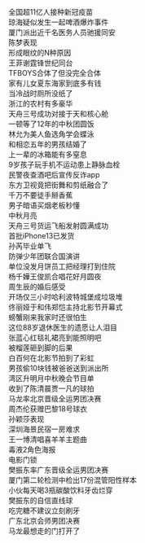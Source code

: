 全国超11亿人接种新冠疫苗  
琼海疑似发生一起啤酒爆炸事件  
厦门派出近千名医务人员驰援同安  
陈梦表现  
形成眼纹的N种原因  
王菲谢霆锋世纪同台  
TFBOYS合体了但没完全合体  
家有儿女夏东海家到底多有钱  
当冷战时厕所没纸了  
浙江的农村有多豪华  
天舟三号成功对接于天和核心舱  
一顿等了12年的中秋团圆饭  
林允为美人鱼选角学会蝶泳  
和相恋五年的男孩结婚了  
上一辈的冰箱能有多窒息  
9岁孩子玩手机不运动患上静脉血栓  
民警夜查酒吧后宣传反诈app  
东方卫视竟把街舞和剪纸融合了  
千万不要徒手掰香蕉  
男子暗语买烟老板秒懂  
中秋月亮  
天舟三号货运飞船发射圆满成功  
首批iPhone13已发货  
孙芮毕业单飞  
防弹少年团联合国演讲  
单位没发月饼员工把经理打到住院  
杨千嬅王俊凯合唱花好月圆夜  
周生辰的婚后感受  
开场仅三小时哈利波特城堡成垃圾堆  
佟丽娅于和伟郑恺主持北影节开幕式  
螃蟹刚来我家时还很怕生  
这位88岁退休医生的遗愿让人泪目  
张蓝心红毯礼裙亮到能照明吧  
被榴莲砸到脚的后果  
白百何在北影节拍到了彩虹  
男孩偷10块钱被爸爸送到派出所  
湾区升明月中秋晚会节目单  
收到了陈清晨贾一凡的球拍  
马龙率北京晋级全运男团决赛  
周杰伦获赠巴黎18号球衣  
孙颖莎表现  
深圳海景民宿一房难求  
王一博清唱喜羊羊主题曲  
毒液2角色海报  
电影门锁  
樊振东率广东晋级全运男团决赛  
厦门第二轮检测中检出17份混管阳性样本  
小伙每天喝3瓶碳酸饮料牙齿烂穿  
樊振东的自信直线球  
吃完糖不建议立刻刷牙  
广东北京会师男团决赛  
马龙最想走的门打开了  
